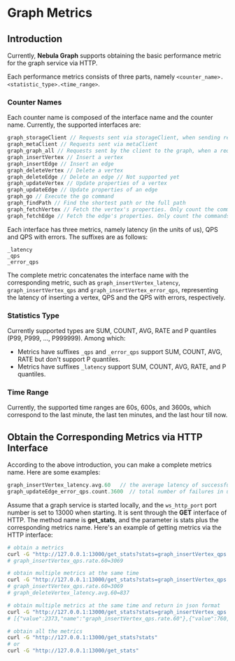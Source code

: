 # Graph Metrics

## Introduction

Currently, **Nebula Graph** supports obtaining the basic performance metric for the graph service via HTTP.

Each performance metrics consists of three parts, namely `<counter_name>.<statistic_type>.<time_range>`.

### Counter Names

Each counter name is composed of the interface name and the counter name. Currently, the supported interfaces are:

```cpp
graph_storageClient // Requests sent via storageClient, when sending requests to multiple storages concurrently, counted as one
graph_metaClient // Requests sent via metaClient
graph_graph_all // Requests sent by the client to the graph, when a request contains multiple queries, counted as one
graph_insertVertex // Insert a vertex
graph_insertEdge // Insert an edge
graph_deleteVertex // Delete a vertex
graph_deleteEdge // Delete an edge // Not supported yet
graph_updateVertex // Update properties of a vertex
graph_updateEdge // Update properties of an edge
graph_go // Execute the go command
graph_findPath // Find the shortest path or the full path
graph_fetchVertex // Fetch the vertex's properties. Only count the commands executed rather than the total number of fetched vertices.
graph_fetchEdge // Fetch the edge's properties. Only count the commands executed rather than the total number of fetched edges.
```

Each interface has three metrics, namely latency (in the units of us), QPS and QPS with errors. The suffixes are as follows:

```text
_latency
_qps
_error_qps
```

The complete metric concatenates the interface name with the corresponding metric, such as `graph_insertVertex_latency`, `graph_insertVertex_qps` and `graph_insertVertex_error_qps`, representing the latency of inserting a vertex, QPS and the QPS with errors, respectively.

### Statistics Type

Currently supported types are SUM, COUNT, AVG, RATE and P quantiles (P99, P999, ..., P999999). Among which:

- Metrics have suffixes `_qps` and `_error_qps` support SUM, COUNT, AVG, RATE but don't support P quantiles.
- Metrics have suffixes `_latency` support SUM, COUNT, AVG, RATE, and P quantiles.

### Time Range

Currently, the supported time ranges are 60s, 600s, and 3600s, which correspond to the last minute, the last ten minutes, and the last hour till now.

## Obtain the Corresponding Metrics via HTTP Interface

According to the above introduction, you can make a complete metrics name. Here are some examples:

```cpp
graph_insertVertex_latency.avg.60   // the average latency of successfully inserting a vertex in the last minute
graph_updateEdge_error_qps.count.3600  // total number of failures in updating an edge in the last hour
```

Assume that a graph service is started locally, and the `ws_http_port` port number is set to 13000 when starting. It is sent through the **GET** interface of HTTP. The method name is **get_stats**, and the parameter is stats plus the corresponding metrics name. Here's an example of getting metrics via the HTTP interface:

```bash
# obtain a metrics
curl -G "http://127.0.0.1:13000/get_stats?stats=graph_insertVertex_qps.rate.60"
# graph_insertVertex_qps.rate.60=3069

# obtain multiple metrics at the same time
curl -G "http://127.0.0.1:13000/get_stats?stats=graph_insertVertex_qps.rate.60, graph_deleteVertex_latency.avg.60"
# graph_insertVertex_qps.rate.60=3069
# graph_deleteVertex_latency.avg.60=837

# obtain multiple metrics at the same time and return in json format
curl -G "http://127.0.0.1:13000/get_stats?stats=graph_insertVertex_qps.rate.60, graph_deleteVertex_latency.avg.60&returnjson"
# [{"value":2373,"name":"graph_insertVertex_qps.rate.60"},{"value":760,"name":"graph_deleteVertex_latency.avg.60"}]

# obtain all the metrics
curl -G "http://127.0.0.1:13000/get_stats?stats"
# or
curl -G "http://127.0.0.1:13000/get_stats"
```
